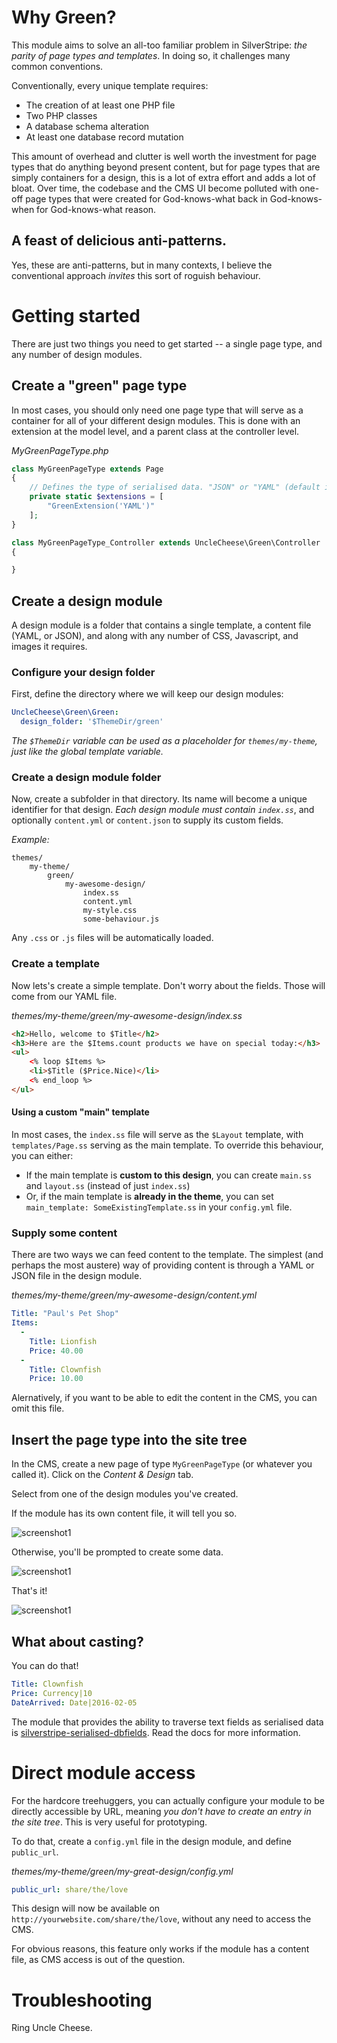 # Why Green?

This module aims to solve an all-too familiar problem in SilverStripe: _the parity of page types and templates_. In doing so, it challenges many common conventions. 

Conventionally, every unique template requires:

* The creation of at least one PHP file
* Two PHP classes
* A database schema alteration
* At least one database record mutation

This amount of overhead and clutter is well worth the investment for page types that do anything beyond present content, but for page types that are simply containers for a design, this is a lot of extra effort and adds a lot of bloat. Over time, the codebase and the CMS UI become polluted with one-off page types that were created for God-knows-what back in God-knows-when for God-knows-what reason.

## A feast of delicious anti-patterns.

Yes, these are anti-patterns, but in many contexts, I believe the conventional approach _invites_ this sort of roguish behaviour.

# Getting started
There are just two things you need to get started -- a single page type, and any number of design modules.

## Create a "green" page type
In most cases, you should only need one page type that will serve as a container for all of your different design modules. This is done with an extension at the model level, and a parent class at the controller level.

_MyGreenPageType.php_
```php
class MyGreenPageType extends Page
{
	// Defines the type of serialised data. "JSON" or "YAML" (default is YAML)
	private static $extensions = [
		"GreenExtension('YAML')" 
	];
}

class MyGreenPageType_Controller extends UncleCheese\Green\Controller
{

}
```

## Create a design module

A design module is a folder that contains a single template, a content file (YAML, or JSON), and along with any number of CSS, Javascript, and images it requires.

### Configure your design folder

First, define the directory where we will keep our design modules:

```yaml
UncleCheese\Green\Green:  
  design_folder: '$ThemeDir/green'
```
_The `$ThemeDir` variable can be used as a placeholder for `themes/my-theme`, just like the global template variable._

### Create a design module folder

Now, create a subfolder in that directory. Its name will become a unique identifier for that design. *Each design module must contain `index.ss`*, and optionally `content.yml` or `content.json` to supply its custom fields.

*Example:*
```
themes/
    my-theme/
        green/
            my-awesome-design/
                index.ss
                content.yml
                my-style.css
                some-behaviour.js
```

Any `.css` or `.js` files will be automatically loaded.

### Create a template

Now lets's create a simple template. Don't worry about the fields. Those will come from our YAML file.

_themes/my-theme/green/my-awesome-design/index.ss_
```html
<h2>Hello, welcome to $Title</h2>
<h3>Here are the $Items.count products we have on special today:</h3>
<ul>
	<% loop $Items %>
	<li>$Title ($Price.Nice)</li>
	<% end_loop %>
</ul>
```

#### Using a custom "main" template

In most cases, the `index.ss` file will serve as the `$Layout` template, with `templates/Page.ss` serving as the main template. To override this behaviour, you can either:

* If the main template is **custom to this design**, you can create `main.ss` and `layout.ss` (instead of just `index.ss`)
* Or, if the main template is **already in the theme**, you can set `main_template: SomeExistingTemplate.ss` in your `config.yml` file.

### Supply some content

There are two ways we can feed content to the template. The simplest (and perhaps the most austere) way of providing content is through a YAML or JSON file in the design module.

_themes/my-theme/green/my-awesome-design/content.yml_
```yaml
Title: "Paul's Pet Shop"
Items:
  -
    Title: Lionfish
    Price: 40.00
  -
    Title: Clownfish
    Price: 10.00
```

Alernatively, if you want to be able to edit the content in the CMS, you can omit this file.

## Insert the page type into the site tree

In the CMS, create a new page of type `MyGreenPageType` (or whatever you called it). Click on the *Content & Design* tab.

Select from one of the design modules you've created.

If the module has its own content file, it will tell you so.

![screenshot1](../screenshot1.png?raw=true)

Otherwise, you'll be prompted to create some data.

![screenshot1](../screenshot2.png?raw=true)

That's it!

![screenshot1](../screenshot3.png?raw=true)

## What about casting?

You can do that!
 
```yaml
Title: Clownfish
Price: Currency|10
DateArrived: Date|2016-02-05
```

The module that provides the ability to traverse text fields as serialised data is [silverstripe-serialised-dbfields](http://github.com/unclecheese/silverstripe-serialised-dbfields). Read the docs for more information.

# Direct module access

For the hardcore treehuggers, you can actually configure your module to be directly accessible by URL, meaning *you don't have to create an entry in the site tree*. This is very useful for prototyping.

To do that, create a `config.yml` file in the design module, and define `public_url`.

_themes/my-theme/green/my-great-design/config.yml_
```yaml
public_url: share/the/love
```

This design will now be available on `http://yourwebsite.com/share/the/love`, without any need to access the CMS.

For obvious reasons, this feature only works if the module has a content file, as CMS access is out of the question.

# Troubleshooting

Ring Uncle Cheese.


